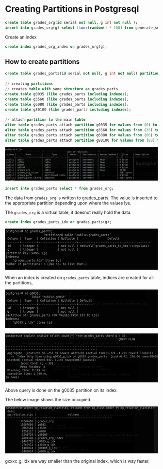 # Creating Partitions in Postgresql

```sql
create table grades_org(id serial not null, g int not null );
insert into grades_org(g) select floor(random() * 100) from generate_series(0,10000);
```

Create an index

```sql
create index grades_org_index on grades_org(g);
```

## How to create partitions

```sql
create table grades_parts(id serial not null, g int not null) partition by range(g);

// creating partitions
// creates table with same structure as grades_parts
create table g0035 (like grades_parts including indexes);
create table g3560 (like grades_parts including indexes);
create table g6080 (like grades_parts including indexes);
create table g80100 (like grades_parts including indexes);

// attach partition to the main table 
alter table grades_parts attach partition g0035 for values from (0) to (35);
alter table grades_parts attach partition g3560 for values from (35) to (60);
alter table grades_parts attach partition g6080 for values from (60) to (80);
alter table grades_parts attach partition g80100 for values from (80) to (100);
```

![Untitled](Creating%20Partitions%20in%20Postgresql%204dec18b2656b461fa1ab34905b9cd0eb/Untitled.png)

```sql
insert into grades_parts select * from grades_org;
```

The data from `grades_org` is written to grades_parts. The value is inserted to the appropriate partition depending upon where the values lye. 

The `grades_org` is a virtual table, it doesnot really hold the data.

```sql
create index grades_parts_idx on grades_parts(g);
```

![Untitled](Creating%20Partitions%20in%20Postgresql%204dec18b2656b461fa1ab34905b9cd0eb/Untitled%201.png)

When an index is created on `grades_parts` table, indices are created for all the partitions, 

![Untitled](Creating%20Partitions%20in%20Postgresql%204dec18b2656b461fa1ab34905b9cd0eb/Untitled%202.png)

![Untitled](Creating%20Partitions%20in%20Postgresql%204dec18b2656b461fa1ab34905b9cd0eb/Untitled%203.png)

Above query is done on the g0035 partition on its index.

The below image shows the size occupied.

![Untitled](Creating%20Partitions%20in%20Postgresql%204dec18b2656b461fa1ab34905b9cd0eb/Untitled%204.png)

gxxxx_g_idx are  way smaller than the original index, which is way faster.